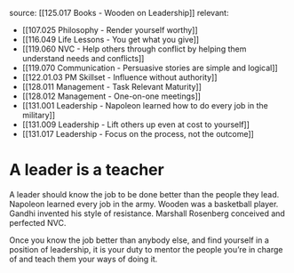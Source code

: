 source: [[125.017 Books - Wooden on Leadership]]
relevant:
- [[107.025 Philosophy - Render yourself worthy]]
- [[116.049 Life Lessons - You get what you give]]
- [[119.060 NVC - Help others through conflict by helping them understand needs and conflicts]]
- [[119.070 Communication - Persuasive stories are simple and logical]]
- [[122.01.03 PM Skillset - Influence without authority]]
- [[128.011 Management - Task Relevant Maturity]]
- [[128.012 Management - One-on-one meetings]]
- [[131.001 Leadership - Napoleon learned how to do every job in the military]]
- [[131.009 Leadership - Lift others up even at cost to yourself]]
- [[131.017 Leadership - Focus on the process, not the outcome]]
# A leader is a teacher

 A leader should know the job to be done better than the people they lead. Napoleon learned every job in the army. Wooden was a basketball player. Gandhi invented his style of resistance. Marshall Rosenberg conceived and perfected NVC. 

Once you know the job better than anybody else, and find yourself in a position of leadership, it is your duty to mentor the people you’re in charge of and teach them your ways of doing it. 